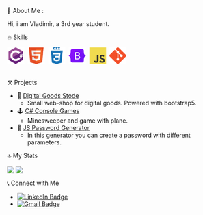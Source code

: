 :cowboy_hat_face: About Me :

Hi, i am Vladimir, a 3rd year student.

:fire: Skills

<div>
  <img src="https://github.com/devicons/devicon/blob/master/icons/csharp/csharp-original.svg" title="CS" alt="C#" width="40" height="40"/>&nbsp;
  <img src="https://github.com/devicons/devicon/blob/master/icons/html5/html5-original.svg" title="HTML5" alt="HTML" width="40" height="40"/>&nbsp;
  <img src="https://github.com/devicons/devicon/blob/master/icons/css3/css3-plain-wordmark.svg"  title="CSS" alt="CSS" width="40" height="40"/>&nbsp;
  <img src="https://github.com/devicons/devicon/blob/master/icons/bootstrap/bootstrap-original.svg" title="Bootstrap" alt="Bootstrap" width="40" height="40"/>&nbsp;
  <img src="https://github.com/devicons/devicon/blob/master/icons/javascript/javascript-original.svg" title="JavaScript" alt="JavaScript" width="40" height="40"/>&nbsp;
  <img src="https://github.com/devicons/devicon/blob/master/icons/git/git-original.svg" title="Git" alt="Git" width="40" height="40"/>
</div>&nbsp;

<!--
:fire: Skills

- <img src="https://github.com/devicons/devicon/blob/master/icons/csharp/csharp-original.svg" alt="C# Logo" style="display:inline-block; height:1em;"> C#.

- <img src="https://raw.githubusercontent.com/devicons/devicon/master/icons/javascript/javascript-original.svg" alt="JavaScript Logo" style="display:inline-block; height:1em;"> JavaScript.

- <img src="https://github.com/devicons/devicon/blob/master/icons/php/php-original.svg" alt="PHP Logo" style="display:inline-block; height:1em;"> PHP.
-->

:hammer_and_pick: Projects

- :shopping_cart: [Digital Goods Stode](https://github.com/Ezvover/Digital-goods-store)
  - Small web-shop for digital goods. Powered with bootstrap5. 
- :joystick: [C# Console Games](https://github.com/Ezvover/Projects)
  - Minesweeper and game with plane.
- :closed_lock_with_key: [JS Password Generator](https://github.com/Ezvover/JS-Password-Generator)
  - In this generator you can create a password with different parameters.

 :top: My Stats
 <div>
   <img height=200 align="center" src="https://github-readme-stats.vercel.app/api/top-langs?username=Ezvover&layout=compact&langs_count=8&theme=transparent&card_width=260" />
   <img height=200 align="center" src="http://github-readme-streak-stats.herokuapp.com?user=Ezvover&theme=transparent&date_format=M%20j%5B%2C%20Y%5D&card_width=440"/>
 </div>
  

:telephone_receiver: Connect with Me

- [<img src="https://img.shields.io/badge/LinkedIn-blue?style=for-the-badge&logo=linkedin&logoColor=white" alt="LinkedIn Badge" height="30">](https://www.linkedin.com/in/vladimir-taraskin-943647295/)
- [<img src="https://img.shields.io/badge/Gmail-red?style=for-the-badge&logo=gmail&logoColor=white" alt="Gmail Badge" height="30">](mailto:ezvover@gmail.com)
